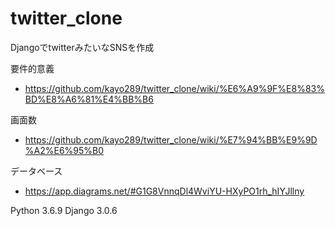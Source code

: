 # twitter_clone
DjangoでtwitterみたいなSNSを作成

要件的意義 
* https://github.com/kayo289/twitter_clone/wiki/%E6%A9%9F%E8%83%BD%E8%A6%81%E4%BB%B6

画面数 
* https://github.com/kayo289/twitter_clone/wiki/%E7%94%BB%E9%9D%A2%E6%95%B0

データベース 
* https://app.diagrams.net/#G1G8VnnqDl4WviYU-HXyPO1rh_hIYJllny  

Python 3.6.9 
Django 3.0.6 
 
